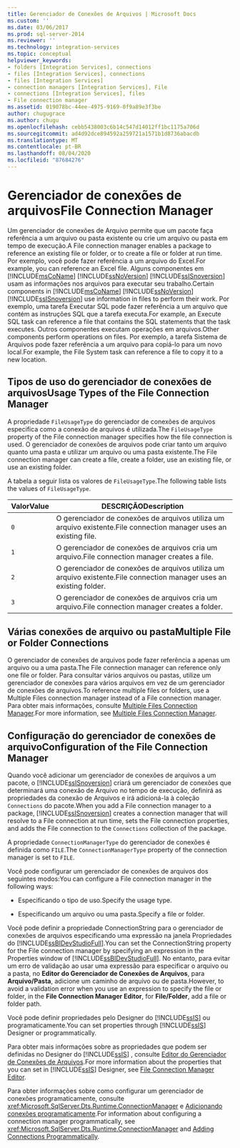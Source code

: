 ```yaml
---
title: Gerenciador de Conexões de Arquivos | Microsoft Docs
ms.custom: ''
ms.date: 03/06/2017
ms.prod: sql-server-2014
ms.reviewer: ''
ms.technology: integration-services
ms.topic: conceptual
helpviewer_keywords:
- folders [Integration Services], connections
- files [Integration Services], connections
- files [Integration Services]
- connection managers [Integration Services], File
- connections [Integration Services], files
- File connection manager
ms.assetid: 019078bc-44ee-4975-9169-0f9a89e3f3be
author: chugugrace
ms.author: chugu
ms.openlocfilehash: cebb5438003c6b14c547d14012ff1bc1175a706d
ms.sourcegitcommit: ad4d92dce894592a259721a1571b1d8736abacdb
ms.translationtype: MT
ms.contentlocale: pt-BR
ms.lasthandoff: 08/04/2020
ms.locfileid: "87684276"
---
```

# <a name="file-connection-manager"></a><span data-ttu-id="dcf0f-102">Gerenciador de conexões de arquivos</span><span class="sxs-lookup"><span data-stu-id="dcf0f-102">File Connection Manager</span></span>
  <span data-ttu-id="dcf0f-103">Um gerenciador de conexões de Arquivo permite que um pacote faça referência a um arquivo ou pasta existente ou crie um arquivo ou pasta em tempo de execução.</span><span class="sxs-lookup"><span data-stu-id="dcf0f-103">A File connection manager enables a package to reference an existing file or folder, or to create a file or folder at run time.</span></span> <span data-ttu-id="dcf0f-104">Por exemplo, você pode fazer referência a um arquivo do Excel.</span><span class="sxs-lookup"><span data-stu-id="dcf0f-104">For example, you can reference an Excel file.</span></span> <span data-ttu-id="dcf0f-105">Alguns componentes em [!INCLUDE[msCoName](../../includes/msconame-md.md)] [!INCLUDE[ssNoVersion](../../includes/ssnoversion-md.md)] [!INCLUDE[ssISnoversion](../../includes/ssisnoversion-md.md)] usam as informações nos arquivos para executar seu trabalho.</span><span class="sxs-lookup"><span data-stu-id="dcf0f-105">Certain components in [!INCLUDE[msCoName](../../includes/msconame-md.md)] [!INCLUDE[ssNoVersion](../../includes/ssnoversion-md.md)] [!INCLUDE[ssISnoversion](../../includes/ssisnoversion-md.md)] use information in files to perform their work.</span></span> <span data-ttu-id="dcf0f-106">Por exemplo, uma tarefa Executar SQL pode fazer referência a um arquivo que contém as instruções SQL que a tarefa executa.</span><span class="sxs-lookup"><span data-stu-id="dcf0f-106">For example, an Execute SQL task can reference a file that contains the SQL statements that the task executes.</span></span> <span data-ttu-id="dcf0f-107">Outros componentes executam operações em arquivos.</span><span class="sxs-lookup"><span data-stu-id="dcf0f-107">Other components perform operations on files.</span></span> <span data-ttu-id="dcf0f-108">Por exemplo, a tarefa Sistema de Arquivos pode fazer referência a um arquivo para copiá-lo para um novo local.</span><span class="sxs-lookup"><span data-stu-id="dcf0f-108">For example, the File System task can reference a file to copy it to a new location.</span></span>  
  
## <a name="usage-types-of-the-file-connection-manager"></a><span data-ttu-id="dcf0f-109">Tipos de uso do gerenciador de conexões de arquivos</span><span class="sxs-lookup"><span data-stu-id="dcf0f-109">Usage Types of the File Connection Manager</span></span>  
 <span data-ttu-id="dcf0f-110">A propriedade `FileUsageType` do gerenciador de conexões de arquivos especifica como a conexão de arquivos é utilizada.</span><span class="sxs-lookup"><span data-stu-id="dcf0f-110">The `FileUsageType` property of the File connection manager specifies how the file connection is used.</span></span> <span data-ttu-id="dcf0f-111">O gerenciador de conexões de arquivos pode criar tanto um arquivo quanto uma pasta e utilizar um arquivo ou uma pasta existente.</span><span class="sxs-lookup"><span data-stu-id="dcf0f-111">The File connection manager can create a file, create a folder, use an existing file, or use an existing folder.</span></span>  
  
 <span data-ttu-id="dcf0f-112">A tabela a seguir lista os valores de `FileUsageType`.</span><span class="sxs-lookup"><span data-stu-id="dcf0f-112">The following table lists the values of `FileUsageType`.</span></span>  
  
|<span data-ttu-id="dcf0f-113">Valor</span><span class="sxs-lookup"><span data-stu-id="dcf0f-113">Value</span></span>|<span data-ttu-id="dcf0f-114">DESCRIÇÃO</span><span class="sxs-lookup"><span data-stu-id="dcf0f-114">Description</span></span>|  
|-----------|-----------------|  
|`0`|<span data-ttu-id="dcf0f-115">O gerenciador de conexões de arquivos utiliza um arquivo existente.</span><span class="sxs-lookup"><span data-stu-id="dcf0f-115">File connection manager uses an existing file.</span></span>|  
|`1`|<span data-ttu-id="dcf0f-116">O gerenciador de conexões de arquivos cria um arquivo.</span><span class="sxs-lookup"><span data-stu-id="dcf0f-116">File connection manager creates a file.</span></span>|  
|`2`|<span data-ttu-id="dcf0f-117">O gerenciador de conexões de arquivos utiliza um arquivo existente.</span><span class="sxs-lookup"><span data-stu-id="dcf0f-117">File connection manager uses an existing folder.</span></span>|  
|`3`|<span data-ttu-id="dcf0f-118">O gerenciador de conexões de arquivos cria um arquivo.</span><span class="sxs-lookup"><span data-stu-id="dcf0f-118">File connection manager creates a folder.</span></span>|  
  
## <a name="multiple-file-or-folder-connections"></a><span data-ttu-id="dcf0f-119">Várias conexões de arquivo ou pasta</span><span class="sxs-lookup"><span data-stu-id="dcf0f-119">Multiple File or Folder Connections</span></span>  
 <span data-ttu-id="dcf0f-120">O gerenciador de conexões de arquivos pode fazer referência a apenas um arquivo ou a uma pasta.</span><span class="sxs-lookup"><span data-stu-id="dcf0f-120">The File connection manager can reference only one file or folder.</span></span> <span data-ttu-id="dcf0f-121">Para consultar vários arquivos ou pastas, utilize um gerenciador de conexões para vários arquivos em vez de um gerenciador de conexões de arquivos.</span><span class="sxs-lookup"><span data-stu-id="dcf0f-121">To reference multiple files or folders, use a Multiple Files connection manager instead of a File connection manager.</span></span> <span data-ttu-id="dcf0f-122">Para obter mais informações, consulte [Multiple Files Connection Manager](multiple-files-connection-manager.md).</span><span class="sxs-lookup"><span data-stu-id="dcf0f-122">For more information, see [Multiple Files Connection Manager](multiple-files-connection-manager.md).</span></span>  
  
## <a name="configuration-of-the-file-connection-manager"></a><span data-ttu-id="dcf0f-123">Configuração do gerenciador de conexões de arquivo</span><span class="sxs-lookup"><span data-stu-id="dcf0f-123">Configuration of the File Connection Manager</span></span>  
 <span data-ttu-id="dcf0f-124">Quando você adicionar um gerenciador de conexões de arquivos a um pacote, o [!INCLUDE[ssISnoversion](../../includes/ssisnoversion-md.md)] criará um gerenciador de conexões que determinará uma conexão de Arquivo no tempo de execução, definirá as propriedades da conexão de Arquivos e irá adicioná-la à coleção `Connections` do pacote.</span><span class="sxs-lookup"><span data-stu-id="dcf0f-124">When you add a File connection manager to a package, [!INCLUDE[ssISnoversion](../../includes/ssisnoversion-md.md)] creates a connection manager that will resolve to a File connection at run time, sets the File connection properties, and adds the File connection to the `Connections` collection of the package.</span></span>  
  
 <span data-ttu-id="dcf0f-125">A propriedade `ConnectionManagerType` do gerenciador de conexões é definida como `FILE`.</span><span class="sxs-lookup"><span data-stu-id="dcf0f-125">The `ConnectionManagerType` property of the connection manager is set to `FILE`.</span></span>  
  
 <span data-ttu-id="dcf0f-126">Você pode configurar um gerenciador de conexões de arquivos dos seguintes modos:</span><span class="sxs-lookup"><span data-stu-id="dcf0f-126">You can configure a File connection manager in the following ways:</span></span>  
  
-   <span data-ttu-id="dcf0f-127">Especificando o tipo de uso.</span><span class="sxs-lookup"><span data-stu-id="dcf0f-127">Specify the usage type.</span></span>  
  
-   <span data-ttu-id="dcf0f-128">Especificando um arquivo ou uma pasta.</span><span class="sxs-lookup"><span data-stu-id="dcf0f-128">Specify a file or folder.</span></span>  
  
 <span data-ttu-id="dcf0f-129">Você pode definir a propriedade ConnectionString para o gerenciador de conexões de arquivos especificando uma expressão na janela Propriedades do [!INCLUDE[ssBIDevStudioFull](../../includes/ssbidevstudiofull-md.md)].</span><span class="sxs-lookup"><span data-stu-id="dcf0f-129">You can set the ConnectionString property for the File connection manager by specifying an expression in the Properties window of [!INCLUDE[ssBIDevStudioFull](../../includes/ssbidevstudiofull-md.md)].</span></span> <span data-ttu-id="dcf0f-130">No entanto, para evitar um erro de validação ao usar uma expressão para especificar o arquivo ou a pasta, no **Editor do Gerenciador de Conexões de Arquivos**, para **Arquivo/Pasta**, adicione um caminho de arquivo ou de pasta.</span><span class="sxs-lookup"><span data-stu-id="dcf0f-130">However, to avoid a validation error when you use an expression to specify the file or folder, in the **File Connection Manager Editor**, for **File/Folder**, add a file or folder path.</span></span>  
  
 <span data-ttu-id="dcf0f-131">Você pode definir propriedades pelo Designer do [!INCLUDE[ssIS](../../includes/ssis-md.md)] ou programaticamente.</span><span class="sxs-lookup"><span data-stu-id="dcf0f-131">You can set properties through [!INCLUDE[ssIS](../../includes/ssis-md.md)] Designer or programmatically.</span></span>  
  
 <span data-ttu-id="dcf0f-132">Para obter mais informações sobre as propriedades que podem ser definidas no Designer do [!INCLUDE[ssIS](../../includes/ssis-md.md)] , consulte [Editor do Gerenciador de Conexões de Arquivos](../file-connection-manager-editor.md).</span><span class="sxs-lookup"><span data-stu-id="dcf0f-132">For more information about the properties that you can set in [!INCLUDE[ssIS](../../includes/ssis-md.md)] Designer, see [File Connection Manager Editor](../file-connection-manager-editor.md).</span></span>  
  
 <span data-ttu-id="dcf0f-133">Para obter informações sobre como configurar um gerenciador de conexões programaticamente, consulte <xref:Microsoft.SqlServer.Dts.Runtime.ConnectionManager> e [Adicionando conexões programaticamente](../building-packages-programmatically/adding-connections-programmatically.md).</span><span class="sxs-lookup"><span data-stu-id="dcf0f-133">For information about configuring a connection manager programmatically, see <xref:Microsoft.SqlServer.Dts.Runtime.ConnectionManager> and [Adding Connections Programmatically](../building-packages-programmatically/adding-connections-programmatically.md).</span></span>  
  
  

